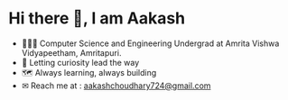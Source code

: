 # Hi there 👋, I am Aakash
<ul>
  <li>👨🏻‍🎓 Computer Science and Engineering Undergrad at Amrita Vishwa Vidyapeetham, Amritapuri.
  <li>🔭 Letting curiosity lead the way </li>
  <li>🗺️ Always learning, always building </li></li>
  <li>✉  Reach me at : <a href="mailto:aakashchoudhary724@gmail.com"> aakashchoudhary724@gmail.com</a></li>
</ul>
